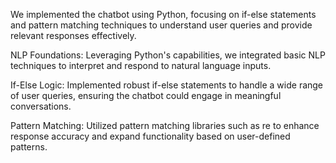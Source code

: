 We implemented the chatbot using Python, focusing on if-else statements and pattern matching techniques to understand user queries and provide relevant responses effectively.


NLP Foundations: Leveraging Python's capabilities, we integrated basic NLP techniques to interpret and respond to natural language inputs.

If-Else Logic: Implemented robust if-else statements to handle a wide range of user queries, ensuring the chatbot could engage in meaningful conversations.

Pattern Matching: Utilized pattern matching libraries such as re to enhance response accuracy and expand functionality based on user-defined patterns.
